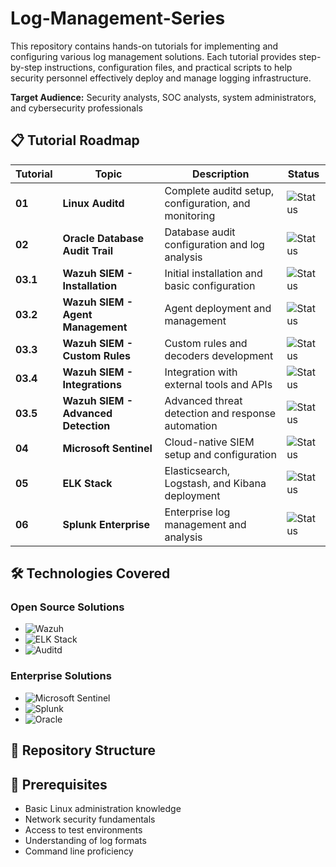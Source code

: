 # Log-Management-Series
This repository contains hands-on tutorials for implementing and configuring various log management solutions. Each tutorial provides step-by-step instructions, configuration files, and practical scripts to help security personnel effectively deploy and manage logging infrastructure.

**Target Audience:** Security analysts, SOC analysts, system administrators, and cybersecurity professionals

## 📋 Tutorial Roadmap

| Tutorial | Topic | Description | Status |
|----------|-------|-------------|--------|
| **01** | **Linux Auditd** | Complete auditd setup, configuration, and monitoring | ![Status](https://img.shields.io/badge/Status-Completed-green) |
| **02** | **Oracle Database Audit Trail** | Database audit configuration and log analysis | ![Status](https://img.shields.io/badge/Status-In%20Progress-yellow) |
| **03.1** | **Wazuh SIEM - Installation** | Initial installation and basic configuration | ![Status](https://img.shields.io/badge/Status-In%20Progress-yellow) |
| **03.2** | **Wazuh SIEM - Agent Management** | Agent deployment and management | ![Status](https://img.shields.io/badge/Status-Planned-lightgrey) |
| **03.3** | **Wazuh SIEM - Custom Rules** | Custom rules and decoders development | ![Status](https://img.shields.io/badge/Status-Planned-lightgrey) |
| **03.4** | **Wazuh SIEM - Integrations** | Integration with external tools and APIs | ![Status](https://img.shields.io/badge/Status-Planned-lightgrey) |
| **03.5** | **Wazuh SIEM - Advanced Detection** | Advanced threat detection and response automation | ![Status](https://img.shields.io/badge/Status-Planned-lightgrey) |
| **04** | **Microsoft Sentinel** | Cloud-native SIEM setup and configuration | ![Status](https://img.shields.io/badge/Status-Planned-lightgrey) |
| **05** | **ELK Stack** | Elasticsearch, Logstash, and Kibana deployment | ![Status](https://img.shields.io/badge/Status-Planned-lightgrey) |
| **06** | **Splunk Enterprise** | Enterprise log management and analysis | ![Status](https://img.shields.io/badge/Status-Planned-lightgrey) |

## 🛠️ Technologies Covered

### Open Source Solutions
- ![Wazuh](https://img.shields.io/badge/Wazuh-SIEM-blue) 
- ![ELK Stack](https://img.shields.io/badge/ELK%20Stack-Log%20Management-orange) 
- ![Auditd](https://img.shields.io/badge/Linux%20Auditd-System%20Auditing-green) 

### Enterprise Solutions
- ![Microsoft Sentinel](https://img.shields.io/badge/Microsoft%20Sentinel-Cloud%20SIEM-0078d4) 
- ![Splunk](https://img.shields.io/badge/Splunk-Enterprise%20SIEM-black) 
- ![Oracle](https://img.shields.io/badge/Oracle-Database%20Auditing-red)

## 📁 Repository Structure



## 🔧 Prerequisites
- Basic Linux administration knowledge
- Network security fundamentals
- Access to test environments
- Understanding of log formats
- Command line proficiency
